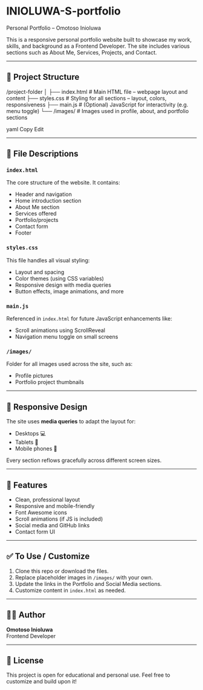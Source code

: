 # INIOLUWA-S-portfolio
Personal Portfolio – Omotoso Inioluwa

This is a responsive personal portfolio website built to showcase my work, skills, and background as a Frontend Developer. The site includes various sections such as About Me, Services, Projects, and Contact.

---

## 📁 Project Structure

/project-folder
│
├── index.html # Main HTML file – webpage layout and content
├── styles.css # Styling for all sections – layout, colors, responsiveness
├── main.js # (Optional) JavaScript for interactivity (e.g. menu toggle)
└── /images/ # Images used in profile, about, and portfolio sections

yaml
Copy
Edit

---

## 📄 File Descriptions

### `index.html`
The core structure of the website. It contains:
- Header and navigation
- Home introduction section
- About Me section
- Services offered
- Portfolio/projects
- Contact form
- Footer

### `styles.css`
This file handles all visual styling:
- Layout and spacing
- Color themes (using CSS variables)
- Responsive design with media queries
- Button effects, image animations, and more

### `main.js` 
Referenced in `index.html` for future JavaScript enhancements like:
- Scroll animations using ScrollReveal
- Navigation menu toggle on small screens

### `/images/`
Folder for all images used across the site, such as:
- Profile pictures
- Portfolio project thumbnails

---

## 📱 Responsive Design

The site uses **media queries** to adapt the layout for:
- Desktops 💻
- Tablets 📱
- Mobile phones 📲

Every section reflows gracefully across different screen sizes.

---

## 🚀 Features

- Clean, professional layout
- Responsive and mobile-friendly
- Font Awesome icons
- Scroll animations (if JS is included)
- Social media and GitHub links
- Contact form UI

---

## ✅ To Use / Customize

1. Clone this repo or download the files.
2. Replace placeholder images in `/images/` with your own.
3. Update the links in the Portfolio and Social Media sections.
4. Customize content in `index.html` as needed.

---

## 👨‍💻 Author

**Omotoso Inioluwa**  
Frontend Developer

---

## 📝 License

This project is open for educational and personal use. Feel free to customize and build upon it!
